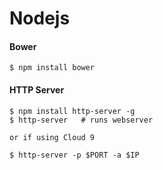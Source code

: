 Nodejs
======

#### Bower

    $ npm install bower
    
#### HTTP Server

    $ npm install http-server -g
    $ http-server   # runs webserver

    or if using Cloud 9
    
    $ http-server -p $PORT -a $IP 